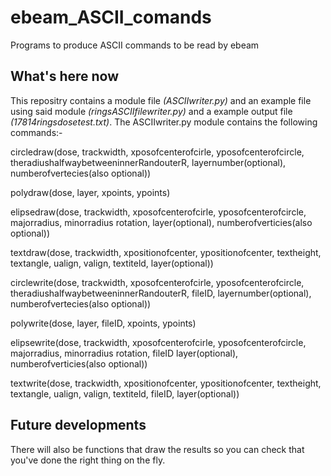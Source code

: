 ebeam_ASCII_comands
===================

Programs to produce ASCII commands to be read by ebeam

What's here now
----------------

This repositry contains a module file *(ASCIIwriter.py)* and an example file using said module 
*(ringsASCIIfilewriter.py)* and a example output file *(17814ringsdosetest.txt)*.
The ASCIIwriter.py module contains the following commands:-

circledraw(dose, trackwidth, xposofcenterofcirle, yposofcenterofcircle, theradiushalfwaybetweeninnerRandouterR, layernumber(optional), numberofvertecies(also optional))

polydraw(dose, layer, xpoints, ypoints)

elipsedraw(dose, trackwidth, xposofcenterofcirle, yposofcenterofcircle, majorradius, minorradius rotation, layer(optional), numberofverticies(also optional))

textdraw(dose, trackwidth, xpositionofcenter, ypositionofcenter, textheight, textangle, ualign, valign, textiteld, layer(optional))

circlewrite(dose, trackwidth, xposofcenterofcirle, yposofcenterofcircle, theradiushalfwaybetweeninnerRandouterR, fileID, layernumber(optional), numberofvertecies(also optional))

polywrite(dose, layer, fileID, xpoints, ypoints)

elipsewrite(dose, trackwidth, xposofcenterofcirle, yposofcenterofcircle, majorradius, minorradius rotation, fileID layer(optional), numberofverticies(also optional))

textwrite(dose, trackwidth, xpositionofcenter, ypositionofcenter, textheight, textangle, ualign, valign, textiteld, fileID, layer(optional))

Future developments
--------------------

There will also be functions that draw the results so you can check that you've done the right thing on the fly.
